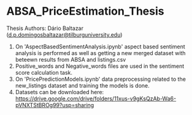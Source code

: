# ABSA_PriceEstimation_Thesis

Thesis
Authors: Dário Baltazar (d.p.domingosbaltazar@tilburguniversity.edu)

1. On 'AspectBasedSentimentAnalysis.ipynb' aspect based sentiment analysis is performed as well as getting a new merged dataset with beteewn results from ABSA and listings.csv
2. Positive_words and Negative_words files are used in the sentiment score calculation task.
3. On 'PricePredictionModels.ipynb' data preprocessing related to the new_listings dataset and training the models is done.
4. Datasets can be downloaded here: https://drive.google.com/drive/folders/11xus-v9gKsQzAb-Wa6-pVNXTStBROg99?usp=sharing
